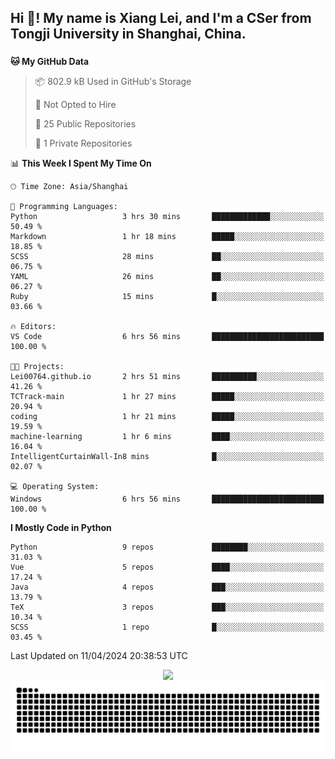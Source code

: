 <h2 align="left">Hi 👋! My name is Xiang Lei, and I'm a CSer from Tongji University in Shanghai, China.</h2>

###

<!--START_SECTION:waka-->
**🐱 My GitHub Data** 

> 📦 802.9 kB Used in GitHub's Storage 
 > 
> 🚫 Not Opted to Hire
 > 
> 📜 25 Public Repositories 
 > 
> 🔑 1 Private Repositories 
 > 
📊 **This Week I Spent My Time On** 

```text
🕑︎ Time Zone: Asia/Shanghai

💬 Programming Languages: 
Python                   3 hrs 30 mins       █████████████░░░░░░░░░░░░   50.49 % 
Markdown                 1 hr 18 mins        █████░░░░░░░░░░░░░░░░░░░░   18.85 % 
SCSS                     28 mins             ██░░░░░░░░░░░░░░░░░░░░░░░   06.75 % 
YAML                     26 mins             ██░░░░░░░░░░░░░░░░░░░░░░░   06.27 % 
Ruby                     15 mins             █░░░░░░░░░░░░░░░░░░░░░░░░   03.66 % 

🔥 Editors: 
VS Code                  6 hrs 56 mins       █████████████████████████   100.00 % 

🐱‍💻 Projects: 
Lei00764.github.io       2 hrs 51 mins       ██████████░░░░░░░░░░░░░░░   41.26 % 
TCTrack-main             1 hr 27 mins        █████░░░░░░░░░░░░░░░░░░░░   20.94 % 
coding                   1 hr 21 mins        █████░░░░░░░░░░░░░░░░░░░░   19.59 % 
machine-learning         1 hr 6 mins         ████░░░░░░░░░░░░░░░░░░░░░   16.04 % 
IntelligentCurtainWall-In8 mins              █░░░░░░░░░░░░░░░░░░░░░░░░   02.07 % 

💻 Operating System: 
Windows                  6 hrs 56 mins       █████████████████████████   100.00 % 
```

**I Mostly Code in Python** 

```text
Python                   9 repos             ████████░░░░░░░░░░░░░░░░░   31.03 % 
Vue                      5 repos             ████░░░░░░░░░░░░░░░░░░░░░   17.24 % 
Java                     4 repos             ███░░░░░░░░░░░░░░░░░░░░░░   13.79 % 
TeX                      3 repos             ███░░░░░░░░░░░░░░░░░░░░░░   10.34 % 
SCSS                     1 repo              █░░░░░░░░░░░░░░░░░░░░░░░░   03.45 % 
```




 Last Updated on 11/04/2024 20:38:53 UTC
<!--END_SECTION:waka-->

<div align="center">
  <img src="https://github-readme-stats.vercel.app/api?username=Lei00764&show_icons=true&theme=radical" />
 </div>

 <div align="center">

<picture>
  <source media="(prefers-color-scheme: dark)" srcset="https://raw.githubusercontent.com/Lei00764/Lei00764/output/github-contribution-grid-snake-dark.svg">
  <source media="(prefers-color-scheme: light)" srcset="https://raw.githubusercontent.com/Lei00764/Lei00764/output/github-contribution-grid-snake.svg">
  <img alt="github contribution grid snake animation" src="https://raw.githubusercontent.com/Lei00764/Lei00764/output/github-contribution-grid-snake.svg">
</picture>

</div>




